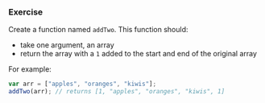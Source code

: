 ### Exercise

Create a function named `addTwo`. This function should:

  - take one argument, an array
  - return the array with a `1` added to the start and end of the original array

For example:

```js
var arr = ["apples", "oranges", "kiwis"];
addTwo(arr); // returns [1, "apples", "oranges", "kiwis", 1]
```
